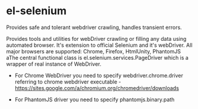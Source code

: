 # el-selenium
Provides safe and tolerant webdriver crawling, handles transient errors.

Provides tools and utilities for webDriver crawling or filling any data using automated browser. It's extension to official Selenium and it's webDriver.
All major browsers are supported: Chrome, Firefox, HtmlUnity, PhantomJS
aThe central functional class is el.selenium.services.PageDriver which is a wrapper of real instance of WebDriver.

* For Chrome WebDriver you need to specify webdriver.chrome.driver referring to chrome webdriver executable - https://sites.google.com/a/chromium.org/chromedriver/downloads 

* For PhantomJS driver you need to specify phantomjs.binary.path
